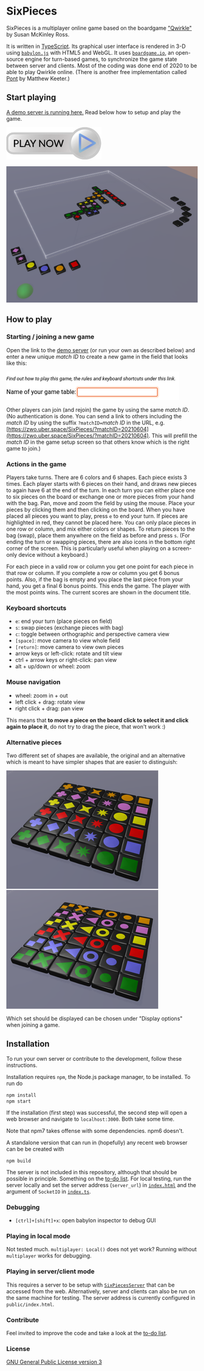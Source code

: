 # SixPieces

SixPieces is a multiplayer online game based on the boardgame ["Qwirkle"](https://en.wikipedia.org/wiki/Qwirkle) by Susan McKinley Ross.

It is written in [TypeScript](https://www.typescriptlang.org/). Its graphical user interface is rendered in 3-D using [`babylon.js`](https://www.babylonjs.com/) with HTML5 and WebGL. It uses [`boardgame.io`](https://boardgame.io/), an open-source engine for turn-based games, to synchronize the game state between server and clients. 
Most of the coding was done end of 2020 to be able to play Qwirkle online. (There is another free implementation called [Pont](https://github.com/mkeeter/pont) by Matthew Keeter.)

## Start playing
[A demo server is running here.](https://zwo.uber.space/SixPieces/) Read below how to setup and play the game.

[![Play now!](figures/playnow.svg)](https://zwo.uber.space/SixPieces/)

![Screenshot](figures/screenshot.png)

## How to play
### Starting / joining a new game
Open the link to the [demo server](https://zwo.uber.space/SixPieces/) (or run your own as described below) and enter a new unique *match ID* to create a new game in the field that looks like this:

![screenshot of form](figures/form_gameid.png)

Other players can join (and rejoin) the game by using the same *match ID*. (No authentication is done. You can send a link to others including the *match ID* by using the suffix `?matchID=`*match ID* in the URL, e.g. [https://zwo.uber.space/SixPieces/?matchID=20210604](https://zwo.uber.space/SixPieces/?matchID=20210604). This will prefill the *match ID* in the game setup screen so that others know which is the right game to join.)

### Actions in the game
Players take turns. 
There are 6 colors and 6 shapes.
Each piece exists 3 times.
Each player starts with 6 pieces on their hand, and draws new pieces to again have 6 at the end of the turn.
In each turn you can either place one to six pieces on the board or exchange one or more pieces from your hand with the bag.
Pan, move and zoom the field by using the mouse.
Place your pieces by clicking them and then clicking on the board.
When you have placed all pieces you want to play, press `e` to end your turn.
If pieces are highlighted in red, they cannot be placed here. You can only place pieces in one row or column, and mix either colors or shapes. 
To return pieces to the bag (swap), place them anywhere on the field as before and press `s`.
(For ending the turn or swapping pieces, there are also icons in the bottom right corner of the screen. This is particularly useful when playing on a screen-only device without a keyboard.)

For each piece in a valid row or column you get one point for each piece in that row or column. 
If you complete a row or column you get 6 bonus points. 
Also, if the bag is empty and you place the last piece from your hand, you get a final 6 bonus points.
This ends the game.
The player with the most points wins.
The current scores are shown in the document title.

### Keyboard shortcuts
* `e`: end your turn (place pieces on field)
* `s`: swap pieces (exchange pieces with bag)
* `c`: toggle between orthographic and perspective camera view
* `[space]`: move camera to view whole field
* `[return]`: move camera to view own pieces
* arrow keys or left-click: rotate and tilt view
* ctrl + arrow keys or right-click: pan view
* alt + up/down or wheel: zoom

### Mouse navigation
* wheel: zoom in + out
* left click + drag: rotate view
* right click + drag: pan view

This means that **to move a piece on the board click to select it and click again to place it**, do not try to drag the piece, that won't work :)

### Alternative pieces
Two different set of shapes are available, the original and an alternative which is meant to have simpler shapes that are easier to distinguish:

![original shapes](figures/Shapes1small.png)
![alternative shapes](figures/Shapes2small.png)

Which set should be displayed can be chosen under "Display options" when joining a game.

## Installation 
To run your own server or contribute to the development, follow these instructions.

Installation requires `npm`, the Node.js package manager, to be installed. To run do
```
npm install
npm start
```
If the installation (first step) was successful, the second step will open a web browser and navigate to `localhost:3000`.
Both take some time.

Note that npm7 takes offense with some dependencies. npm6 doesn't.

A standalone version that can run in (hopefully) any recent web browser can be be created with
```
npm build
```

The server is not included in this repository, although that should be possible in principle. Something on the [to-do list](TODO.md).
For local testing, run the server locally and set the server address (`server_url`) in [`index.html`](public/index.html) and the argument of `SocketIO` in [`index.ts`](src/index.ts).

### Debugging
* `[ctrl]+[shift]+x`: open babylon inspector to debug GUI

### Playing in local mode
Not tested much. `multiplayer: Local()` does not yet work? Running without `multiplayer` works for debugging.

### Playing in server/client mode
This requires a server to be setup with [`SixPiecesServer`](https://github.com/fuenfundachtzig/SixPiecesServer/) that can be accessed from the web. 
Alternatively, server and clients can also be run on the same machine for testing. The server address is currently configured in `public/index.html`.  

### Contribute
Feel invited to improve the code and take a look at the [to-do list](TODO.md).

### License
[GNU General Public License version 3](https://opensource.org/licenses/GPL-3.0)
